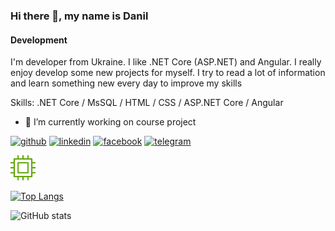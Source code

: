 ### Hi there 👋, my name is Danil
#### Development
I'm developer from Ukraine. I like .NET Core (ASP.NET) and Angular. I really enjoy develop some new projects for myself. I try to read a lot of information and learn something new every day to improve my skills 

Skills: .NET Core / MsSQL  / HTML / CSS / ASP.NET Core / Angular

- 🔭 I’m currently working on course project 

[<img src='https://cdn.jsdelivr.net/npm/simple-icons@3.0.1/icons/github.svg' alt='github' height='40'>](https://github.com/whaplzzz)  [<img src='https://cdn.jsdelivr.net/npm/simple-icons@3.0.1/icons/linkedin.svg' alt='linkedin' height='40'>](https://www.linkedin.com/in/https://www.linkedin.com/in/danil-shapvalenko-ba55a0190//)  [<img src='https://cdn.jsdelivr.net/npm/simple-icons@3.0.1/icons/facebook.svg' alt='facebook' height='40'>](https://www.facebook.com/https://www.facebook.com/danil.shapovalenko.925)  [<img src='https://cdn.jsdelivr.net/npm/simple-icons@3.0.1/icons/telegram.svg' alt='telegram' height='40'>](https://t.me/whaplz)  

<a href='https://docs.github.com/en/developers'><img src='https://raw.githubusercontent.com/acervenky/animated-github-badges/master/assets/devbadge.gif' width='40' height='40'></a> 

[![Top Langs](https://github-readme-stats.vercel.app/api/top-langs/?username=whaplzzz)](https://github.com/anuraghazra/github-readme-stats)

![GitHub stats](https://github-readme-stats.vercel.app/api?username=whaplzzz&show_icons=true&count_private=true)  

